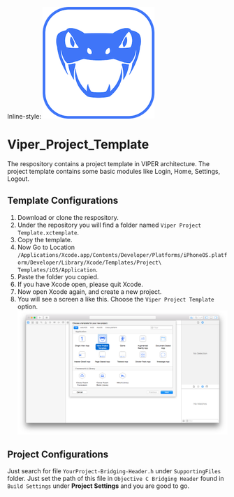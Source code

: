 
Inline-style: 
![](https://github.com/manish-1612/Viper_Project_Template/blob/master/Assets/Viper.png)

# Viper_Project_Template
The respository contains a project template in VIPER architecture.
The project template contains some basic modules like Login, Home, Settings, Logout.


## Template Configurations
1. Download or clone the respository.
2. Under the repository you will find a folder named `Viper Project Template.xctemplate`.
3. Copy the template.
4. Now Go to Location `/Applications/Xcode.app/Contents/Developer/Platforms/iPhoneOS.platform/Developer/Library/Xcode/Templates/Project\ Templates/iOS/Application`.
5. Paste the folder you copied.
6. If you have Xcode open, please quit Xcode.
7. Now open Xcode again, and create a new project.
8. You will see a screen a like this. Choose the `Viper Project Template` option.
![Create new Project](https://github.com/manish-1612/Viper_Project_Template/blob/master/Assets/CreteNewProject.png)


## Project Configurations
Just search for file `YourProject-Bridging-Header.h` under `SupportingFiles` folder.
Just set the path of this file in `Objective C Bridging Header` found in `Build Settings` under **Project Settings** and you are good to go.
    
